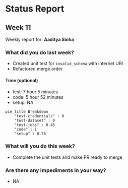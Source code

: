 # Status Report

## Week 11

Weekly report for: **Aaditya Sinha**

### What did you do last week?
- Created unit test for `invalid_schema` with internet URI
- Refactored merge order

#### Time (optional)
- test: 7 hour 5 minutes
- code: 5 hour 52 minutes
- setup: NA

```mermaid
pie title Breakdown
    "test-credentials" : 0
    "test-dataset" : 0
    "test-jobs" : 0.45
    "code" : 1
    "setup" : 0.75
```

### What will you do this week?
- Complete the unit tests and make PR ready to merge

### Are there any impediments in your way?
- NA